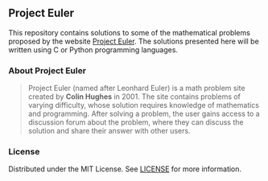 ## Project Euler

This repository contains solutions to some of the mathematical problems proposed by the website [Project Euler](https://projecteuler.net/about). The solutions presented here will be written using C or Python programming languages.

### About Project Euler

>Project Euler (named after Leonhard Euler) is a math problem site created by **Colin Hughes** in 2001. The site contains problems of varying difficulty, whose solution requires knowledge of mathematics and programming. After solving a problem, the user gains access to a discussion forum about the problem, where they can discuss the solution and share their answer with other users.

### License

Distributed under the MIT License. See [LICENSE](/LICENSE) for more information.
